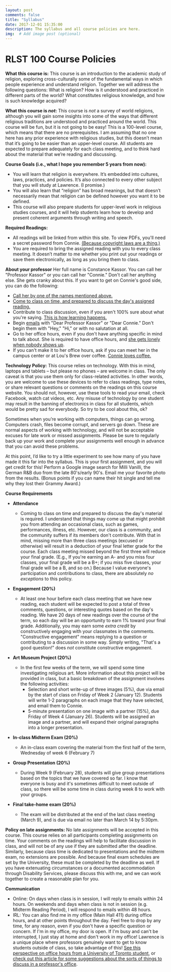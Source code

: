 ```yaml
---
layout: post
comments: false
title: "Syllabus"
date: 2017-12-01 15:35:00
description: The syllabus and all course policies are here.
img:  # Add image post (optional)
---
```

# RLST 100 Course Policies

**What this course is:**
This course is an introduction to the academic study of religion, exploring cross-culturally some of the fundamental ways in which people experience and understand religion. Together we will address the following questions: What is religion? How is it understood and practiced in different parts of the world? What constitutes religious knowledge, and how is such knowledge acquired?


**What this course is _not_:**
This course is _not_ a survey of world religions, although you will gain some insights into some of the ways that different religious traditions are understood and practiced around the world. This course will be fun, but it is not going to be easy! This is a 100-level course, which means that there are no prerequisites. I am assuming that no one here has any prior experience with religious studies, but this doesn’t mean that it’s going to be easier than an upper-level course. All students are expected to prepare adequately for each class meeting, and to think hard about the material that we’re reading and discussing. 


**Course Goals (i.e., what I hope you remember 5 years from now):**
- You will learn that religion is everywhere. It’s embedded into cultures, laws, practices, and policies. It’s also connected to every other subject that you will study at Lawrence. (I promise.)
- You will also learn that “religion” has broad meanings, but that doesn’t necessarily mean that religion can be defined however you want it to be defined. 
- This course will also prepare students for upper-level work in religious studies courses, and it will help students learn how to develop and present coherent arguments through writing and speech.


**Required Readings:**
- All readings will be linked from within this site. To view PDFs, you'll need a secret password from Connie. [(Because copyright laws are a thing.)](https://media.giphy.com/media/3o6ZtbIbpwFPgbyCeA/giphy.gif)
- You are required to bring the assigned reading with you to every class meeting. It doesn’t matter to me whether you print out your readings or save them electronically, as long as you bring them to class.

**About your professor**
Her full name is Constance Kassor. You can call her "Professor Kassor" or you can call her "Connie." Don't call her anything else. She gets cranky about this. 
If you want to get on Connie's good side, you can do the following:
- [Call her by one of the names mentioned above.](https://gph.is/1eNXnLk)
- [Come to class on time, and prepared to discuss the day's assigned reading.](http://gph.is/2comGoE)
- Contribute to class discussion, even if you aren't 100% sure about what you're saying. [This is how learning happens.](https://gph.is/1TMAcFq)
- Begin [emails](https://gph.is/YBpwJd) with "Dear Professor Kassor" or "Dear Connie." Don't begin them with  "Hey," "Hi," or with no salutation at all. 
- Go to her office hours, even if you don't have anything specific in mind to talk about. She is required to have office hours, and [she gets lonely when nobody shows up](https://gph.is/Vwwqks).
- If you can't make it to her office hours, ask if you can meet her in the campus center or at Lou's Brew over coffee. [Connie loves coffee.](https://gph.is/2lIAO0b)

**Technology Policy:**
This course relies on technology. With this in mind, laptops and tablets – but please no phones – are welcome in class. The only caveat is that you use them only for class-related activities. In other words, you are welcome to use these devices to refer to class readings, type notes, or share relevant questions or comments on the readings on this course website. You should not, however, use these tools to read your email, check Facebook, watch cat videos, etc. Any misuse of technology by one student may result in the banning of electronics in class for all students, which would be pretty sad for everybody. So try to be cool about this, ok?

Sometimes when you’re working with computers, things can go wrong. Computers crash, files become corrupt, and servers go down. These are normal aspects of working with technology, and will not be acceptable excuses for late work or missed assignments. Please be sure to regularly back up your work and complete your assignments well enough in advance that you can avoid these problems.

At this point, I’d like to try a little experiment to see how many of you have made it this far into the syllabus. This is your first assignment, and you will get credit for this! Perform a Google image search for Milli Vanilli, the German R&B duo from the late 80's/early 90's. Email me your favorite photo from the results. (Bonus points if you can name their hit single and tell me why they lost their Grammy Award.)


**Course Requirements**
- **Attendance**
	- Coming to class on time and prepared to discuss the day's material is required. I understand that things may come up that might prohibit you from attending an occasional class, such as games, performances, illness, etc. However, our class is a community, and the community suffers if its members don't contribute. With that in mind, missing more than three class meetings (excused or otherwise) will result in a deduction of your final letter grade for the course. Each class meeting missed beyond the first three will reduce your final grade. (E.g., If you're earning an A- and you miss four classes, your final grade will be a B+; if you miss five classes, your final grade will be a B, and so on.) Because I value everyone's participation and contributions to class, there are absolutely *no exceptions* to this policy.

- **Engagement (20%)**
	- At least one hour before each class meeting that we have new reading, each student will be expected to post a total of three comments, questions, or interesting quotes based on the day's reading. We have 20 days of new readings over the course of the term, so each day will be an opportunity to earn 1% toward your final grade. Additionally, you may earn some _extra credit_ by constructively engaging with your classmates in the comments. "Constructive engagement" means replying to a question or contributing to a discussion in some way. Simply writing, "That's a good question!" does _not_ constitute constructive engagement. 

- **Art Museum Project (20%)**
	- In the first few weeks of the term, we will spend some time investigating religious art. More information about this project will be provided in class, but a basic breakdown of the assignment involves the following activities:
		- Selection and short write-up of three images (5%), due via email by the start of class on Friday of Week 2 (January 12). Students will write 1-2 paragraphs on each image that they have selected, and email them to Connie.
		- 5-minute presentation on one image with a partner (15%), due Friday of Week 4 (January 26). Students will be assigned an image and a partner, and will expand their original paragraphs into a longer presentation.

- **In-class Midterm Exam (20%)**
	- An in-class exam covering the material from the first half of the term, Wednesday of week 6 (February 7)

- **Group Presentation (20%)**
	- During Week 9 (February 28), students will give group presentations based on the topics that we have covered so far. I know that everyone is busy and it's sometimes difficult to meet outside of class, so there will be some time in class during week 8 to work with your groups.

- **Final take-home exam (20%)**
	- The exam will be distributed at the end of the last class meeting (March 9), and is due via email no later than March 14 by 5:30pm.
	

**Policy on late assignments:**
No late assignments will be accepted in this course. This course relies on all participants completing assignments on time. Your comments on the readings will help to facilitate discussion in class, and will not be of any use if they are submitted after the deadline. Similarly, because class time is dedicated to presentations and the midterm exam, no extensions are possible. And because final exam schedules are set by the University, these must be completed by the deadline as well. If you have extenuating circumstances or a documented accommodation through Disability Services, please discuss this with me, and we can work together to create a reasonable plan for you.

**Communication**
- Online: On days when class is in session, I will reply to emails within 24 hours. On weekends and days when class is not in session (e.g. Midterm Reading Period), I will respond to emails within 48 hours. 
- IRL: You can also find me in my office (Main Hall 411) during office hours, and at other points throughout the day.  Feel free to drop by any time, for any reason, even if you don't have a specific question or concern. If I'm in my office, my door is open. If I'm busy and can't be interrupted, I just stay at home and don't work in my office! Lawrence is a unique place where professors genuinely want to get to know students outside of class, so take advantage of this! [See this perspective on office hours from a University of Toronto student](http://www.newcollege.utoronto.ca/student-blog/why-you-should-actually-go-to-your-professors-office-hours/), or [check out this article for some suggestions about the sorts of things to discuss in a professor's office](https://www.hercampus.com/life/academics/5-questions-ask-your-professor-office-hours).